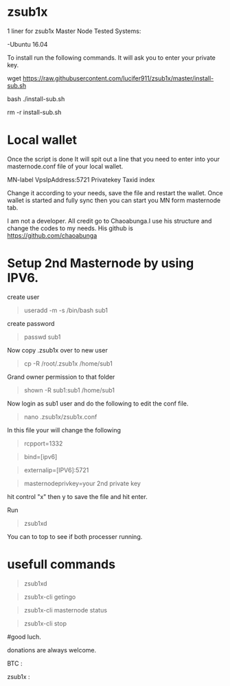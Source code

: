 # zsub1x
1 liner for zsub1x Master Node
Tested Systems:

-Ubuntu 16.04

To install run the following commands. It will ask you to enter your private key.

wget https://raw.githubusercontent.com/lucifer911/zsub1x/master/install-sub.sh

bash ./install-sub.sh

rm -r install-sub.sh

# Local wallet

Once the script is done It will spit out a line that you need to enter into your masternode.conf file of your local wallet.

MN-label VpsIpAddress:5721 Privatekey Taxid index

Change it according to your needs, save the file and restart the wallet. Once wallet is started and fully sync then you can start you MN form masternode tab.

I am not a developer. All credit go to Chaoabunga.I use his structure and change the codes to my needs. His github is https://github.com/chaoabunga

# Setup 2nd Masternode by using IPV6.

create user

> useradd -m -s /bin/bash sub1

create password 

> passwd sub1

Now copy .zsub1x over to new user

> cp -R /root/.zsub1x /home/sub1

Grand owner permission to that folder

> shown -R sub1:sub1 /home/sub1

Now login as sub1 user and do the following to edit the conf file.

> nano .zsub1x/zsub1x.conf

In this file your will change the following

> rcpport=1332

> bind=[ipv6]

> externalip=[IPV6]:5721

> masternodeprivkey=your 2nd private key

hit control "x" then y to save the file and hit enter.

Run 

> zsub1xd 

You can to top to see if both processer running.

# usefull commands

>zsub1xd

>zsub1x-cli getingo

>zsub1x-cli masternode status

>zsub1x-cli stop

#good luch.

donations are always welcome.

BTC :

zsub1x :
